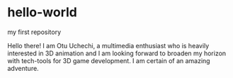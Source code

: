 # hello-world
my first repository

Hello there!
I am Otu Uchechi, a multimedia enthusiast who is heavily interested in 3D animation and I am looking forward to broaden my horizon with tech-tools for 3D game development. I am certain of an amazing adventure.
